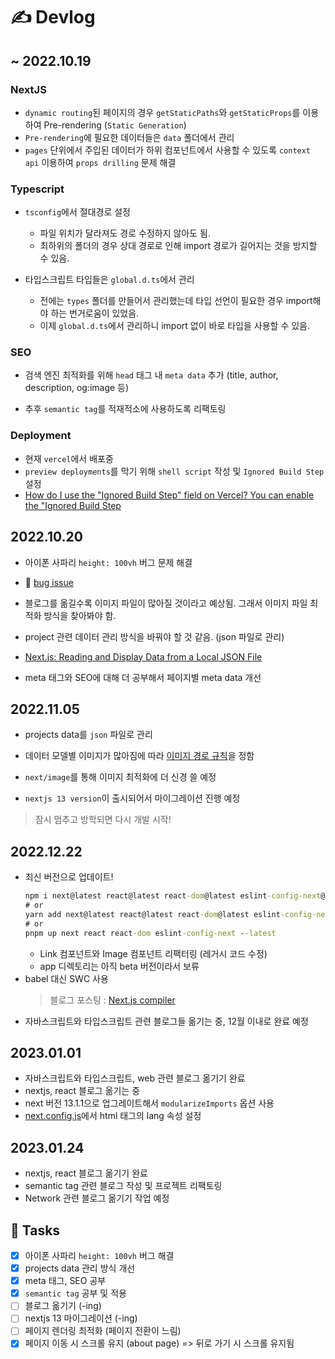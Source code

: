 # ✍️ Devlog

## ~ 2022.10.19

### NextJS

- `dynamic routing`된 페이지의 경우 `getStaticPaths`와 `getStaticProps`를 이용하여 Pre-rendering (`Static Generation`)
- `Pre-rendering`에 필요한 데이터들은 `data` 폴더에서 관리
- `pages` 단위에서 주입된 데이터가 하위 컴포넌트에서 사용할 수 있도록 `context api` 이용하여 `props drilling` 문제 해결

### Typescript

- `tsconfig`에서 절대경로 설정

  - 파일 위치가 달라져도 경로 수정하지 않아도 됨.
  - 최하위의 폴더의 경우 상대 경로로 인해 import 경로가 길어지는 것을 방지할 수 있음.

- 타입스크립트 타입들은 `global.d.ts`에서 관리
  - 전에는 `types` 폴더를 만들어서 관리했는데 타입 선언이 필요한 경우 import해야 하는 번거로움이 있었음.
  - 이제 `global.d.ts`에서 관리하니 import 없이 바로 타입을 사용할 수 있음.

### SEO

- 검색 엔진 최적화를 위해 `head` 태그 내 `meta data` 추가 (title, author, description, og:image 등)

- 추후 `semantic tag`를 적재적소에 사용하도록 리팩토링

### Deployment

- 현재 `vercel`에서 배포중
- `preview deployments`를 막기 위해 `shell script` 작성 및 `Ignored Build Step` 설정
- [How do I use the "Ignored Build Step" field on Vercel?
  You can enable the "Ignored Build Step](https://vercel.com/guides/how-do-i-use-the-ignored-build-step-field-on-vercel)

## 2022.10.20

- 아이폰 사파리 `height: 100vh` 버그 문제 해결
- 🐛 [bug issue](https://github.com/eunnbi/dev/issues/5)

- 블로그를 옮길수록 이미지 파일이 많아질 것이라고 예상됨. 그래서 이미지 파일 최적화 방식을 찾아봐야 함.

- project 관련 데이터 관리 방식을 바꿔야 할 것 같음. (json 파일로 관리)
- [Next.js: Reading and Display Data from a Local JSON File](https://www.kindacode.com/article/next-js-reading-and-display-data-from-a-local-json-file/)

- meta 태그와 SEO에 대해 더 공부해서 페이지별 meta data 개선

## 2022.11.05

- projects data를 `json` 파일로 관리

- 데이터 모델별 이미지가 많아짐에 따라 [이미지 경로 규칙](https://github.com/eunnbi/dev/issues/6)을 정함
- `next/image`를 통해 이미지 최적화에 더 신경 쓸 예정

- `nextjs 13 version`이 출시되어서 마이그레이션 진행 예정

> 잠시 멈추고 방학되면 다시 개발 시작!

## 2022.12.22

- 최신 버전으로 업데이트!
  ```cmd
  npm i next@latest react@latest react-dom@latest eslint-config-next@latest
  # or
  yarn add next@latest react@latest react-dom@latest eslint-config-next@latest
  # or
  pnpm up next react react-dom eslint-config-next --latest
  ```
  - Link 컴포넌트와 Image 컴포넌트 리팩터링 (레거시 코드 수정)
  - app 디렉토리는 아직 beta 버전이라서 보류
- babel 대신 SWC 사용
  > 블로그 포스팅 : [Next.js compiler](https://www.eunnbi.dev/posts/next-compiler)
- 자바스크립트와 타입스크립트 관련 블로그들 옮기는 중, 12월 이내로 완료 예정

## 2023.01.01

- 자바스크립트와 타입스크립트, web 관련 블로그 옮기기 완료
- nextjs, react 블로그 옮기는 중
- next 버전 13.1.1으로 업그레이트해서 `modularizeImports` 옵션 사용
- [next.config.js](https://github.com/eunnbi/dev/blob/main/next.config.js#L4)에서 html 태그의 lang 속성 설정

## 2023.01.24

- nextjs, react 블로그 옮기기 완료
- semantic tag 관련 블로그 작성 및 프로젝트 리팩토링
- Network 관련 블로그 옮기기 작업 예정

## 📝 Tasks

- [x] 아이폰 사파리 `height: 100vh` 버그 해결
- [x] projects data 관리 방식 개선
- [x] meta 태그, SEO 공부
- [x] `semantic tag` 공부 및 적용
- [ ] 블로그 옮기기 (-ing)
- [ ] nextjs 13 마이그레이션 (-ing)
- [ ] 페이지 렌더링 최적화 (페이지 전환이 느림)
- [x] 페이지 이동 시 스크롤 유지 (about page) => 뒤로 가기 시 스크롤 유지됨
